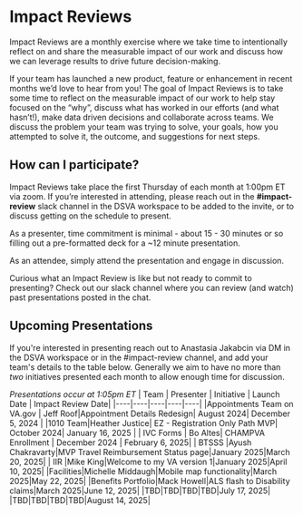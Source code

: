 # Impact Reviews

Impact Reviews are a monthly exercise  where we take time to intentionally reflect on and share the measurable impact of our work and discuss how we can leverage results to drive future decision-making.

If your team has launched a new product, feature or enhancement in recent months we’d love to hear from you! The goal of Impact Reviews is to take some time to reflect on the measurable impact of our work to help stay focused on the “why”, discuss what has worked in our efforts (and what hasn’t!), make data driven decisions and collaborate across teams. We discuss the problem your team was trying to solve, your goals, how you attempted to solve it, the outcome, and suggestions for next steps.

## How can I participate?
Impact Reviews take place the first Thursday of each month at 1:00pm ET via zoom. If you’re interested in attending, please reach out in the **#impact-review** slack channel in the DSVA workspace to be added to the invite, or to discuss getting on the schedule to present. 

As a presenter, time commitment is minimal - about 15 - 30 minutes or so filling out a pre-formatted deck for a ~12 minute presentation. 

As an attendee, simply attend the presentation and engage in discussion. 

Curious what an Impact Review is like but not ready to commit to presenting? Check out our slack channel where you can review (and watch) past presentations posted in the chat.

## Upcoming Presentations
If you're interested in presenting reach out to Anastasia Jakabcin via DM in the DSVA workspace or in the #impact-review channel, and add your team's details to the table below. Generally we aim to have no more than _two_ initiatives presented each month to allow enough time for discussion.

_Presentations occur at 1:05pm ET_
|    Team      | Presenter | Initiative | Launch Date | Impact Review Date|
|----|----|----|----|----|
|Appointments Team on VA.gov | Jeff Roof|Appointment Details Redesign| August 2024| December 5, 2024 |
|1010 Team|Heather Justice| EZ - Registration Only Path MVP| October 2024| January 16, 2025 |
| IVC Forms | Bo Altes| CHAMPVA Enrollment | December 2024 | February 6, 2025|
| BTSSS |Ayush Chakravarty|MVP Travel Reimbursement Status page|January 2025|March 20, 2025|
| IIR |Mike King|Welcome to my VA version 1|January 2025|April 10, 2025|
|Facilities|Michelle Middaugh|Mobile map functionality|March 2025|May 22, 2025|
|Benefits Portfolio|Mack Howell|ALS flash to Disability claims|March 2025|June 12, 2025|
|TBD|TBD|TBD|TBD|July 17, 2025|
|TBD|TBD|TBD|TBD|August 14, 2025|

